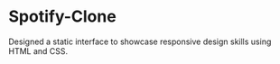 # Spotify-Clone

Designed a static interface to showcase responsive design skills using HTML and CSS.

